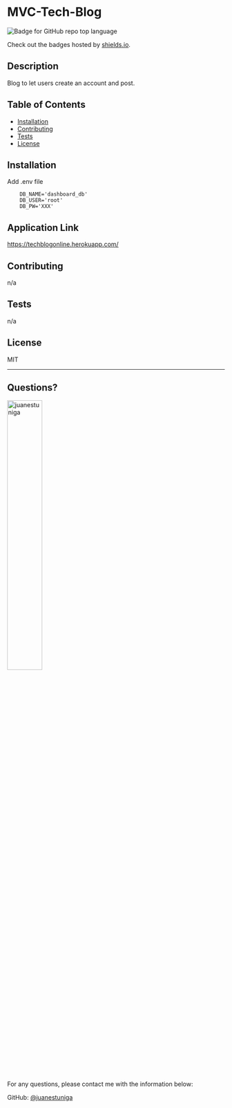 # MVC-Tech-Blog
  ![Badge for GitHub repo top language](https://img.shields.io/github/languages/top/juanestuniga/MVC-Tech-Blog?style=flat&logo=appveyor)
  
  Check out the badges hosted by [shields.io](https://shields.io/).
  
  ## Description 
  
  
  Blog to let users create an account and post. 
  ## Table of Contents
  * [Installation](#installation)
  * [Contributing](#contributing)
  * [Tests](#tests)
  * [License](#license)
  
  ## Installation
  
  Add .env file

```
    DB_NAME='dashboard_db'
    DB_USER='root'
    DB_PW='XXX'
```

  ## Application Link

  https://techblogonline.herokuapp.com/


  ## Contributing
  
  
  n/a
  
  ## Tests
  
  
  n/a
  
  ## License
  
  MIT
  
  ---
  
  ## Questions?
  <img src="https://avatars.githubusercontent.com/u/98054751?v=4" alt="juanestuniga" width="40%" />
  
  For any questions, please contact me with the information below:
 
  GitHub: [@juanestuniga](https://api.github.com/users/juanestuniga)